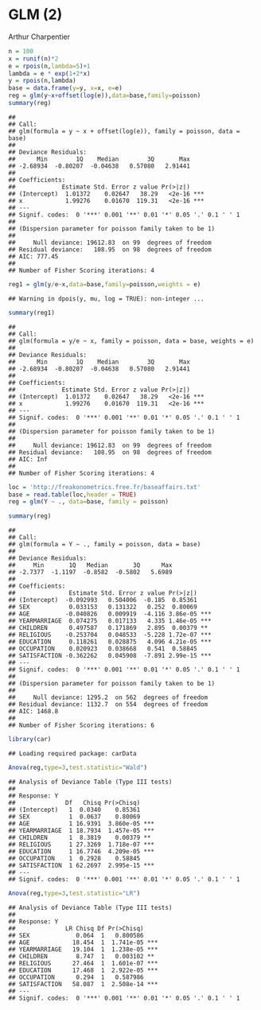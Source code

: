 GLM (2)
================
Arthur Charpentier

``` r
n = 100
x = runif(n)*2
e = rpois(n,lambda=5)+1
lambda = e * exp(1+2*x)
y = rpois(n,lambda)
base = data.frame(y=y, x=x, e=e)
reg = glm(y~x+offset(log(e)),data=base,family=poisson)
summary(reg)
```

    ## 
    ## Call:
    ## glm(formula = y ~ x + offset(log(e)), family = poisson, data = base)
    ## 
    ## Deviance Residuals: 
    ##      Min        1Q    Median        3Q       Max  
    ## -2.68934  -0.80207  -0.04638   0.57080   2.91441  
    ## 
    ## Coefficients:
    ##             Estimate Std. Error z value Pr(>|z|)    
    ## (Intercept)  1.01372    0.02647   38.29   <2e-16 ***
    ## x            1.99276    0.01670  119.31   <2e-16 ***
    ## ---
    ## Signif. codes:  0 '***' 0.001 '**' 0.01 '*' 0.05 '.' 0.1 ' ' 1
    ## 
    ## (Dispersion parameter for poisson family taken to be 1)
    ## 
    ##     Null deviance: 19612.83  on 99  degrees of freedom
    ## Residual deviance:   108.95  on 98  degrees of freedom
    ## AIC: 777.45
    ## 
    ## Number of Fisher Scoring iterations: 4

``` r
reg1 = glm(y/e~x,data=base,family=poisson,weights = e)
```

    ## Warning in dpois(y, mu, log = TRUE): non-integer ...

``` r
summary(reg1)
```

    ## 
    ## Call:
    ## glm(formula = y/e ~ x, family = poisson, data = base, weights = e)
    ## 
    ## Deviance Residuals: 
    ##      Min        1Q    Median        3Q       Max  
    ## -2.68934  -0.80207  -0.04638   0.57080   2.91441  
    ## 
    ## Coefficients:
    ##             Estimate Std. Error z value Pr(>|z|)    
    ## (Intercept)  1.01372    0.02647   38.29   <2e-16 ***
    ## x            1.99276    0.01670  119.31   <2e-16 ***
    ## ---
    ## Signif. codes:  0 '***' 0.001 '**' 0.01 '*' 0.05 '.' 0.1 ' ' 1
    ## 
    ## (Dispersion parameter for poisson family taken to be 1)
    ## 
    ##     Null deviance: 19612.83  on 99  degrees of freedom
    ## Residual deviance:   108.95  on 98  degrees of freedom
    ## AIC: Inf
    ## 
    ## Number of Fisher Scoring iterations: 4

``` r
loc = 'http://freakonometrics.free.fr/baseaffairs.txt'
base = read.table(loc,header = TRUE)
reg = glm(Y ~ ., data=base, family = poisson)

summary(reg)
```

    ## 
    ## Call:
    ## glm(formula = Y ~ ., family = poisson, data = base)
    ## 
    ## Deviance Residuals: 
    ##     Min       1Q   Median       3Q      Max  
    ## -2.7377  -1.1197  -0.8582  -0.5802   5.6989  
    ## 
    ## Coefficients:
    ##               Estimate Std. Error z value Pr(>|z|)    
    ## (Intercept)  -0.092993   0.504006  -0.185  0.85361    
    ## SEX           0.033153   0.131322   0.252  0.80069    
    ## AGE          -0.040826   0.009919  -4.116 3.86e-05 ***
    ## YEARMARRIAGE  0.074275   0.017133   4.335 1.46e-05 ***
    ## CHILDREN      0.497587   0.171869   2.895  0.00379 ** 
    ## RELIGIOUS    -0.253704   0.048533  -5.228 1.72e-07 ***
    ## EDUCATION     0.118261   0.028875   4.096 4.21e-05 ***
    ## OCCUPATION    0.020923   0.038668   0.541  0.58845    
    ## SATISFACTION -0.362262   0.045908  -7.891 2.99e-15 ***
    ## ---
    ## Signif. codes:  0 '***' 0.001 '**' 0.01 '*' 0.05 '.' 0.1 ' ' 1
    ## 
    ## (Dispersion parameter for poisson family taken to be 1)
    ## 
    ##     Null deviance: 1295.2  on 562  degrees of freedom
    ## Residual deviance: 1132.7  on 554  degrees of freedom
    ## AIC: 1468.8
    ## 
    ## Number of Fisher Scoring iterations: 6

``` r
library(car)
```

    ## Loading required package: carData

``` r
Anova(reg,type=3,test.statistic="Wald")
```

    ## Analysis of Deviance Table (Type III tests)
    ## 
    ## Response: Y
    ##              Df   Chisq Pr(>Chisq)    
    ## (Intercept)   1  0.0340    0.85361    
    ## SEX           1  0.0637    0.80069    
    ## AGE           1 16.9391  3.860e-05 ***
    ## YEARMARRIAGE  1 18.7934  1.457e-05 ***
    ## CHILDREN      1  8.3819    0.00379 ** 
    ## RELIGIOUS     1 27.3269  1.718e-07 ***
    ## EDUCATION     1 16.7746  4.209e-05 ***
    ## OCCUPATION    1  0.2928    0.58845    
    ## SATISFACTION  1 62.2697  2.995e-15 ***
    ## ---
    ## Signif. codes:  0 '***' 0.001 '**' 0.01 '*' 0.05 '.' 0.1 ' ' 1

``` r
Anova(reg,type=3,test.statistic="LR")
```

    ## Analysis of Deviance Table (Type III tests)
    ## 
    ## Response: Y
    ##              LR Chisq Df Pr(>Chisq)    
    ## SEX             0.064  1   0.800586    
    ## AGE            18.454  1  1.741e-05 ***
    ## YEARMARRIAGE   19.104  1  1.238e-05 ***
    ## CHILDREN        8.747  1   0.003102 ** 
    ## RELIGIOUS      27.464  1  1.601e-07 ***
    ## EDUCATION      17.468  1  2.922e-05 ***
    ## OCCUPATION      0.294  1   0.587986    
    ## SATISFACTION   58.087  1  2.508e-14 ***
    ## ---
    ## Signif. codes:  0 '***' 0.001 '**' 0.01 '*' 0.05 '.' 0.1 ' ' 1
